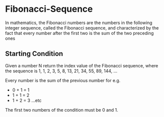 # Fibonacci-Sequence
In mathematics, the Fibonacci numbers are the numbers in the following integer sequence, called the Fibonacci sequence, and characterized by the fact that every number after the first two is the sum of the two preceding ones
## Starting Condition
Given a number N return the index value of the Fibonacci sequence, where the sequence is 
1, 1, 2, 3, 5, 8, 13, 21, 34, 55, 89, 144, …

Every number is the sum of the previous number for e.g. 
 
 * 0 + 1 = 1
 * 1 + 1 = 2
 * 1 + 2 = 3 ...etc

The first two numbers of the condition must be 0 and 1.


